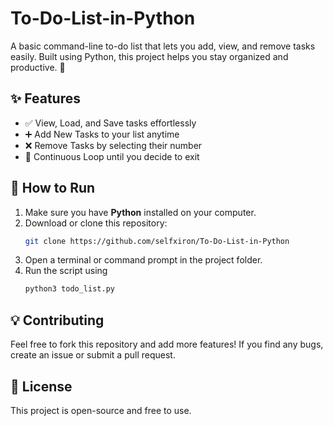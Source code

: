 # To-Do-List-in-Python
A basic command-line to-do list that lets you add, view, and remove tasks easily. Built using Python, this project helps you stay organized and productive. 🚀

## ✨ Features
- ✅ View, Load, and Save tasks effortlessly
- ➕ Add New Tasks to your list anytime
- ❌ Remove Tasks by selecting their number
- 🔁 Continuous Loop until you decide to exit

## 🚀 How to Run
1. Make sure you have **Python** installed on your computer.
2. Download or clone this repository:
   ```sh
   git clone https://github.com/selfxiron/To-Do-List-in-Python
3. Open a terminal or command prompt in the project folder.
4. Run the script using
   ```sh
   python3 todo_list.py

## 💡 Contributing
Feel free to fork this repository and add more features! If you find any bugs, create an issue or submit a pull request.

## 📜 License
This project is open-source and free to use.
